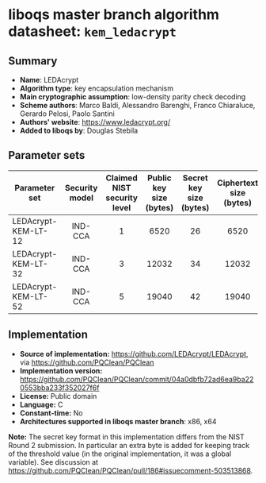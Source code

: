 liboqs master branch algorithm datasheet: `kem_ledacrypt`
=========================================================

Summary
-------

- **Name**: LEDAcrypt
- **Algorithm type**: key encapsulation mechanism
- **Main cryptographic assumption**: low-density parity check decoding
- **Scheme authors**: Marco Baldi, Alessandro Barenghi, Franco Chiaraluce, Gerardo Pelosi, Paolo Santini
- **Authors' website**: https://www.ledacrypt.org/
- **Added to liboqs by**: Douglas Stebila

Parameter sets
--------------

| Parameter set       | Security model | Claimed NIST security level | Public key size (bytes) | Secret key size (bytes) | Ciphertext size (bytes) | Shared secret size (bytes) |
|---------------------|:--------------:|:---------------------------:|:-----------------------:|:-----------------------:|:-----------------------:|:--------------------------:|
| LEDAcrypt-KEM-LT-12 |     IND-CCA    |              1              |           6520          |            26           |           6520          |             32             |
| LEDAcrypt-KEM-LT-32 |     IND-CCA    |              3              |          12032          |            34           |          12032          |             48             |
| LEDAcrypt-KEM-LT-52 |     IND-CCA    |              5              |          19040          |            42           |          19040          |             64             |

Implementation
--------------

- **Source of implementation:** https://github.com/LEDAcrypt/LEDAcrypt, via https://github.com/PQClean/PQClean
- **Implementation version:** https://github.com/PQClean/PQClean/commit/04a0dbfb72ad6ea9ba220553bba233f352027f6f
- **License:** Public domain
- **Language:** C
- **Constant-time:** No
- **Architectures supported in liboqs master branch**: x86, x64

**Note:** The secret key format in this implementation differs from the NIST Round 2 submission.  In particular an extra byte is added for keeping track of the threshold value (in the original implementation, it was a global variable).  See discussion at https://github.com/PQClean/PQClean/pull/186#issuecomment-503513868.
